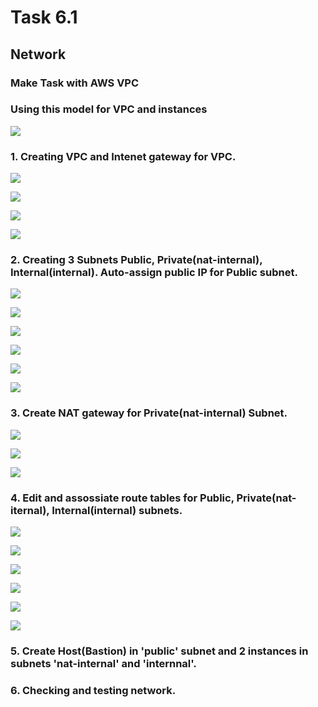 # Task 6.1

## Network 
### Make Task with AWS VPC 
### Using this model for VPC and instances

![](img/VPC1010.png)

### 1. Creating VPC and Intenet gateway for VPC.

![](img/vpc1.png)

![](img/vpc2.png)

![](img/vpc3.png)

![](img/vpc4.png)
 
### 2. Creating 3 Subnets Public, Private(nat-internal), Internal(internal). Auto-assign public IP for Public subnet.

![](img/vpc5.png)

![](img/vpc6.png)

![](img/vpc7.png)

![](img/vpc8.png)

![](img/vpc9.png)

![](img/vpc10.png)

### 3. Create NAT gateway for Private(nat-internal) Subnet.

![](img/vpc14.png)

![](img/vpc15.png)

![](img/vpc10.png)

### 4. Edit and assossiate route tables for Public, Private(nat-iternal), Internal(internal) subnets.

![](img/vpc11.png)

![](img/vpc12.png)

![](img/vpc13.png)

![](img/vpc17.png)

![](img/vpc18.png)

![](img/vpc19.png)


### 5. Create Host(Bastion) in 'public' subnet and 2 instances in subnets 'nat-internal' and 'internnal'.

### 6. Checking and testing network.
